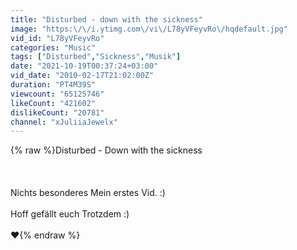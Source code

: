 ```yaml
---
title: "Disturbed - down with the sickness"
image: "https:\/\/i.ytimg.com\/vi\/L78yVFeyvRo\/hqdefault.jpg"
vid_id: "L78yVFeyvRo"
categories: "Music"
tags: ["Disturbed","Sickness","Musik"]
date: "2021-10-19T00:37:24+03:00"
vid_date: "2010-02-17T21:02:00Z"
duration: "PT4M39S"
viewcount: "65125746"
likeCount: "421602"
dislikeCount: "20781"
channel: "xJuliiaJewelx"
---
```

{% raw %}Disturbed - Down with the sickness<br /><br /><br /><br />Nichts besonderes Mein erstes Vid. :)<br /><br />Hoff gefällt euch Trotzdem :)<br /><br />♥{% endraw %}

